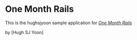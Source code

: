 # One Month Rails

This is the hughsjyoon sample application for
[*One Month Rails*](http://onemonthrails.com)

by [Hugh SJ Yoon]